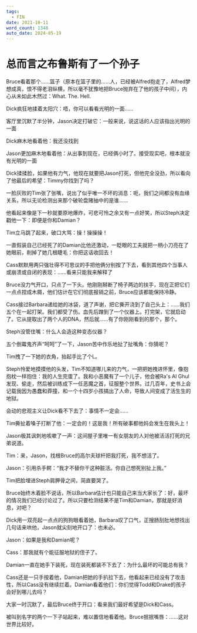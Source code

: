 ```yaml
---
tags:
  - FIN
date: 2021-10-11
word_count: 1348
auto_date: 2024-05-19
---
```


# 总而言之布鲁斯有了一个孙子

Bruce看着那个……篮子（原本在篮子里的……人，已经被Alfred抱走了，Alfred梦想成真，恨不得老泪纵横，所以毫不犹豫地把Bruce抛弃在了他的孩子中间），内心从未如此木然过：What. The. Hell.

Dick疯狂地揉着太阳穴：唔，你可以看看光明的一面……

客厅里沉默了半分钟，Jason决定打破它：一般来说，说这话的人应该指出光明的一面

Dick麻木地看着他：我还没找到

Jason更加麻木地看着他：从出事到现在，已经俩小时了。接受现实吧，根本就没有光明的一面

Dick揉揉脸，如果他有力气，他现在就要把Jason打死，但他完全没劲，所以看向了他最后的希望：Timmy你找到了吗？

一脸灰败的Tim张了张嘴，说出了似乎唯一不坏的消息：呃，我们之间都没有血缘关系，所以无论检测出来那个破轮盘赌抽中的是谁……

他看起来像是下一秒就要原地爆炸，可悲可怜之余又有一点好笑，所以Steph决定戳他一下：即便是你和Damian？

Tim立马跳了起来，破口大骂：操！操操操！

一直假装自己已经死了的Damian比他还激动，一眨眼的工夫就把一柄小刀亮在了她眼前，削掉了她几根睫毛：你把这话收回去！

Cass默默用两只强壮得不可思议的手把他俩分别按了下去，看到其他四个当事人或崩溃或自闭的表现：……看来只能我来解释了

Bruce没力气开口，只点了一下头。他刚刚掰断了椅子两边的扶手，现在正把它们一点点捏成木屑，他们估计在它们彻底报销之前，Bruce应该都能保持冷静。

Cass接过Barbara递给她的冰袋，道了声谢，把它撕开浇到了自己头上：……我们五个在一起打架。我们都受了伤。血先后蹭到了一个仪器上。打完架，它就启动了。它从提取出了两个人的DNA，然后就……有了你刚刚看到的那个，那个。

Steph没管住嘴：什么人会造这种变态仪器？

五个倒霉鬼齐声“呵呵”了一下，Jason苦中作乐地扯了扯嘴角：你猜呢？

Tim拽了一下她的衣角，抬起手比了个L。

Steph怜爱地摸摸他的头发，Tim不知道哪儿来的力气，一把把她拽进怀里，像抱抱枕一样抱住：我的人生完蛋了。我和小恶魔有了一个儿子，他会被Ra's Al Ghul发现、偷走，然后被训练成下一任恶魔之首，征服整个世界。过几百年，史书上会记载我因为愚蠢和莽撞，和一个十四岁小孩搞出了人命，导致人间变成了活生生的地狱。

会动的悲观主义让Dick看不下去了：事情不一定会……

Tim撕扯着嗓子打断了他：一定会的！这是我！所有破事都他妈会发生在我头上！

Jason极其讽刺地咳嗽了一声：这间屋子里唯一有女朋友的人对他被活活打死的兄弟说道。

Tim：来，Jason，找根Bruce的高尔夫球杆把我打死，我不想活了。

Jason：引用杀手鳄：“我才不替你干这种脏活。你自己想死别扯上我。”

Tim把脸埋进Steph肩胛骨之间，简直要哭了。

Bruce始终木着脸不说话，所以Barbara估计也只能自己来当大家长了：好，最坏的情况我们已经讨论过了。所以只要检测结果不是Tim和Damian，那就是好消息，对吧？

Dick用一双亮起一点点的狗狗眼看着她，Barbara叹了口气，正搜肠刮肚地想找出几句话来哄他，Jason就尖刻地开口了：也未必。

Jason：如果是我和Damian呢？

Cass：那我就有个能征服地狱的侄子了。

Damian一直在她手下装死，现在装死都装不下去了：为什么最坏的可能总有我？

Cass还是一只手按着他，Damian把她的手扒拉下去，他看起来已经没有了攻击性，所以Cass没有继续拦着。Damian看着他们：你们觉得Todd和Drake的孩子会好到哪儿去吗？

大家一时沉默了，最后Bruce终于开口：看来我们最好希望是Dick和Cass。

被叫到名字的两个一下子站起来，难以置信地看着他。Bruce抿抿嘴唇：……这对世界比较好。
